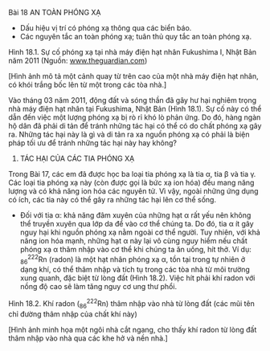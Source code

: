 Bài 18 AN TOÀN PHÓNG XẠ

- Dấu hiệu vị trí có phóng xạ thông qua các biển báo.
- Các nguyên tắc an toàn phóng xạ; tuân thủ quy tắc an toàn phóng xạ.

Hình 18.1. Sự cố phóng xạ tại nhà máy điện hạt nhân Fukushima I, Nhật Bản năm 2011 (Nguồn: www.theguardian.com)

[Hình ảnh mô tả một cảnh quay từ trên cao của một nhà máy điện hạt nhân, có khói trắng bốc lên từ một trong các tòa nhà.]

Vào tháng 03 năm 2011, động đất và sóng thần đã gây hư hại nghiêm trọng nhà máy điện hạt nhân tại Fukushima, Nhật Bản (Hình 18.1). Sự cố này có thể dẫn đến việc một lượng phóng xạ bị rò rỉ khó lò phản ứng. Do đó, hàng ngàn hộ dân đã phải di tản để tránh những tác hại có thể có do chất phóng xạ gây ra. Những tác hại này là gì và di tản ra xa nguồn phóng xạ có phải là biện pháp tối ưu để tránh những tác hại này hay không?

1. TÁC HẠI CỦA CÁC TIA PHÓNG XẠ

Trong Bài 17, các em đã được học ba loại tia phóng xạ là tia α, tia β và tia γ. Các loại tia phóng xạ này (còn được gọi là bức xạ ion hóa) đều mang năng lượng và có khả năng ion hóa các nguyên tử. Vì vậy, ngoài những ứng dụng có ích, các tia này có thể gây ra những tác hại lên cơ thể sống.

- Đối với tia α: khả năng đâm xuyên của những hạt α rất yếu nên không thể truyền xuyên qua lớp da để vào cơ thể chúng ta. Do đó, tia α ít gây nguy hại khi nguồn phóng xạ nằm ngoài cơ thể người. Tuy nhiên, với khả năng ion hóa mạnh, những hạt α này lại vô cùng nguy hiểm nếu chất phóng xạ α thâm nhập vào cơ thể khi chúng ta ăn uống, hít thở. Ví dụ: $^{222}_{86}$Rn (radon) là một hạt nhân phóng xạ α, tồn tại trong tự nhiên ở dạng khí, có thể thâm nhập và tích tụ trong các tòa nhà từ môi trường xung quanh, đặc biệt từ lòng đất (Hình 18.2). Việc hít phải khí radon với nồng độ cao sẽ làm tăng nguy cơ ung thư phổi.

Hình 18.2. Khí radon ($^{222}_{86}$Rn) thâm nhập vào nhà từ lòng đất (các mũi tên chỉ đường thâm nhập của chất khí này)

[Hình ảnh minh họa một ngôi nhà cắt ngang, cho thấy khí radon từ lòng đất thâm nhập vào nhà qua các khe hở và nền nhà.]